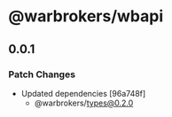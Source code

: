 # @warbrokers/wbapi

## 0.0.1

### Patch Changes

-   Updated dependencies [96a748f]
    -   @warbrokers/types@0.2.0
